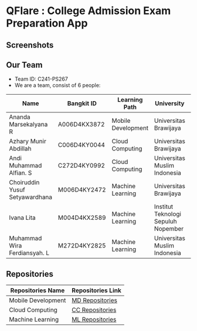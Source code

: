 # QFlare : College Admission Exam Preparation App
## Screenshots
## Our Team
* Team ID: C241-PS267
* We are a team, consist of 6 people:

| Name                           |  Bangkit ID   |   Learning Path      |           University                | LinkedIn |
| ---------------------------    | ------------- | -------------------- | ----------------------------------- | :------: |
| Ananda Marsekalyana R          |  A006D4KX3872 | Mobile Development   | Universitas Brawijaya               | [![LinkedIn](https://img.shields.io/badge/linkedin-%230077B5.svg?style=for-the-badge&logo=linkedin&logoColor=white)](https://www.linkedin.com/in/ananda-marsekalyana-a4746a232/) |
| Azhary Munir Abdillah          |  C006D4KY0044 | Cloud Computing      | Universitas Brawijaya               | [![LinkedIn](https://img.shields.io/badge/linkedin-%230077B5.svg?style=for-the-badge&logo=linkedin&logoColor=white)](https://www.linkedin.com/in/azhary-munir-abdillah/) |
| Andi Muhammad Alfian. S        |  C272D4KY0992 | Cloud Computing      | Universitas Muslim Indonesia        | [![LinkedIn](https://img.shields.io/badge/linkedin-%230077B5.svg?style=for-the-badge&logo=linkedin&logoColor=white)](https://www.linkedin.com/in/andiaalfiann/) |
| Choiruddin Yusuf Setyawardhana |  M006D4KY2472 | Machine Learning     | Universitas Brawijaya               | [![LinkedIn](https://img.shields.io/badge/linkedin-%230077B5.svg?style=for-the-badge&logo=linkedin&logoColor=white)](https://www.linkedin.com/in/choiruddin-yusuf-setyawardhana/) |
| Ivana Lita                     |  M004D4KX2589 | Machine Learning     | Institut Teknologi Sepuluh Nopember | [![LinkedIn](https://img.shields.io/badge/linkedin-%230077B5.svg?style=for-the-badge&logo=linkedin&logoColor=white)](https://www.linkedin.com/in/ivanalita/) |
| Muhammad Wira Ferdiansyah. L   |  M272D4KY2825 | Machine Learning     | Universitas Muslim Indonesia        | [![LinkedIn](https://img.shields.io/badge/linkedin-%230077B5.svg?style=for-the-badge&logo=linkedin&logoColor=white)](https://www.linkedin.com/in/wiraafrdiansyh/) |

## Repositories

|    Repositories Name     |                                Repositories Link                                         |
| ------------------------ | ---------------------------------------------------------------------------------------- |
|  Mobile Development      | [MD Repositories](https://github.com/Capstone-Buddies/qflare-front-end.git)              |
|  Cloud Computing         | [CC Repositories](https://github.com/Capstone-Buddies/qflare-back-end.git)               |
|  Machine Learning        | [ML Repositories](https://github.com/Capstone-Buddies/Machine-Learning.git)              |
